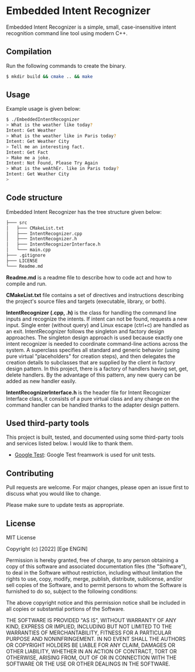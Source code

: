 # Embedded Intent Recognizer

Embedded Intent Recognizer is a simple, small, case-insensitive intent recognition command line tool using modern C++. 

## Compilation

Run the following commands to create the binary. 

```bash
$ mkdir build && cmake .. && make
```

## Usage

Example usage is given below:

```bash
$ ./EmbeddedIntentRecognizer
> What is the weather like today?
Intent: Get Weather
> What is the weather like in Paris today?
Intent: Get Weather City
> Tell me an interesting fact.
Intent: Get Fact
> Make me a joke.
Intent: Not Found, Please Try Again
> What is the weAthEr. like in Paris today?
Intent: Get Weather City
>
```
## Code structure

Embedded Intent Recognizer has the tree structure given below:

```bash
├─── src
│   ├─── CMakeList.txt
│   ├─── IntentRecognizer.cpp
│   ├─── IntentRecognizer.h
│   ├─── IntentRecognizerInterface.h
│   └─── main.cpp
├─── .gitignore
├─── LICENSE
└─── Readme.md
```

**Readme.md** is a readme file to describe how to code act and how to compile and run.

**CMakeList.txt** file contains a set of directives and instructions describing the project's source
files and targets (executable, library, or both).

**IntentRecognizer (.cpp, .h)** is the class for handling the command line inputs and recognize the intents. If intent 
can not be found, requests a new input. Single enter (without query) and Linux escape (ctrl+c) are handled
as an exit. IntentRecognizer follows the singleton and factory design approaches. The singleton design
approach is used because exactly one intent recognizer is needed to coordinate command-line
actions across the system. A superclass specifies all standard and generic behavior (using pure virtual
"placeholders" for creation steps), and then delegates the creation details to subclasses that are supplied by the 
client in factory design pattern. In this project, there is a factory of handlers having set, get, delete handlers. 
By the advantage of this pattern, any new query can be added as new handler easily.

**IntentRecognizerInterface.h** is the header file for Intent Recognizer Interface class, it consists of a pure
virtual class and any change on the command handler can be handled thanks to the adapter design pattern.

## Used third-party tools

This project is built, tested, and documented using some third-party tools and services listed below.
I would like to thank them.

- [Google Test](https://github.com/google/googletest): Google Test freamwork is used for unit tests.

## Contributing

Pull requests are welcome. For major changes, please open an issue first to discuss what you would like to change.

Please make sure to update tests as appropriate.

## License

MIT License

Copyright (c) [2022] [Ege ENGIN]

Permission is hereby granted, free of charge, to any person obtaining a copy
of this software and associated documentation files (the "Software"), to deal
in the Software without restriction, including without limitation the rights
to use, copy, modify, merge, publish, distribute, sublicense, and/or sell
copies of the Software, and to permit persons to whom the Software is
furnished to do so, subject to the following conditions:

The above copyright notice and this permission notice shall be included in all
copies or substantial portions of the Software.

THE SOFTWARE IS PROVIDED "AS IS", WITHOUT WARRANTY OF ANY KIND, EXPRESS OR
IMPLIED, INCLUDING BUT NOT LIMITED TO THE WARRANTIES OF MERCHANTABILITY,
FITNESS FOR A PARTICULAR PURPOSE AND NONINFRINGEMENT. IN NO EVENT SHALL THE
AUTHORS OR COPYRIGHT HOLDERS BE LIABLE FOR ANY CLAIM, DAMAGES OR OTHER
LIABILITY, WHETHER IN AN ACTION OF CONTRACT, TORT OR OTHERWISE, ARISING FROM,
OUT OF OR IN CONNECTION WITH THE SOFTWARE OR THE USE OR OTHER DEALINGS IN THE
SOFTWARE.